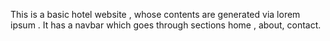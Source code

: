 This is a basic hotel website , whose contents are generated via lorem ipsum . It has a navbar which goes through sections home , about, contact. 
